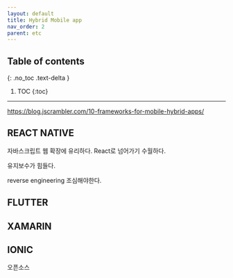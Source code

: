 ```yaml
---
layout: default
title: Hybrid Mobile app
nav_order: 2
parent: etc
---
```



## Table of contents
{: .no_toc .text-delta }

1. TOC
{:toc}

---

https://blog.jscrambler.com/10-frameworks-for-mobile-hybrid-apps/


## REACT NATIVE

자바스크립트
웹 확장에 유리하다. React로 넘어가기 수월하다.

유지보수가 힘들다.

reverse engineering 조심해야한다. 



## FLUTTER


## XAMARIN



## IONIC

오픈소스





